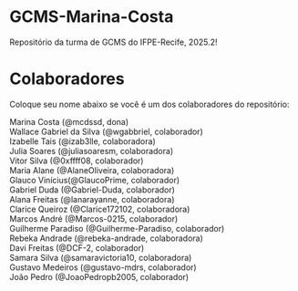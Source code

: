 # GCMS-Marina-Costa

Repositório da turma de GCMS do IFPE-Recife, 2025.2!

# Colaboradores

Coloque seu nome abaixo se você é um dos colaboradores do repositório:

Marina Costa (@mcdssd, dona)  
Wallace Gabriel da Silva (@wgabbriel, colaborador)  
Izabelle Tais (@izab3lle, colaboradora)  
Julia Soares (@juliasoaresm, colaboradora)  
Vitor Silva (@0xffff08, colaborador)  
Maria Alane (@AlaneOliveira, colaboradora)  
Glauco Vinícius(@GlaucoPrime, colaborador)  
Gabriel Duda (@Gabriel-Duda, colaborador)  
Alana Freitas (@lanarayanne, colaboradora)  
Clarice Queiroz (@Clarice172102, colaboradora)  
Marcos André (@Marcos-0215, colaborador)  
Guilherme Paradiso (@Guilherme-Paradiso, colaborador)  
Rebeka Andrade (@rebeka-andrade, colaboradora)  
Davi Freitas (@DCF-2, colaborador)  
Samara Silva (@samaravictoria10, colaboradora)  
Gustavo Medeiros (@gustavo-mdrs, colaborador)  
João Pedro (@JoaoPedropb2005, colaborador)  
